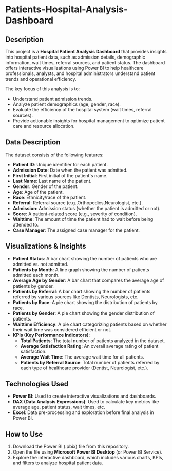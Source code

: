 # Patients-Hospital-Analysis-Dashboard

## Description
This project is a **Hospital Patient Analysis Dashboard** that provides insights into hospital patient data, such as admission details, demographic information, wait times, referral sources, and patient status. The dashboard offers interactive visualizations using Power BI to help healthcare professionals, analysts, and hospital administrators understand patient trends and operational efficiency.

The key focus of this analysis is to:
- Understand patient admission trends.
- Analyze patient demographics (age, gender, race).
- Evaluate the efficiency of the hospital system (wait times, referral sources).
- Provide actionable insights for hospital management to optimize patient care and resource allocation.

## Data Description
The dataset consists of the following features:

- **Patient ID**: Unique identifier for each patient.
- **Admission Date**: Date when the patient was admitted.
- **First Initial**: First initial of the patient's name.
- **Last Name**: Last name of the patient.
- **Gender**: Gender of the patient.
- **Age**: Age of the patient.
- **Race**: Ethnicity/race of the patient.
- **Referral**: Referral source (e.g.,Orthopedics,Neurologist, etc.).
- **Admission**: Admission status (whether the patient is admitted or not).
- **Score**: A patient-related score (e.g., severity of condition).
- **Waittime**: The amount of time the patient had to wait before being attended to.
- **Case Manager**: The assigned case manager for the patient.

## Visualizations & Insights

- **Patient Status**: A bar chart showing the number of patients who are admitted vs. not admitted.
- **Patients by Month**: A line graph showing the number of patients admitted each month.
- **Average Age by Gender**: A bar chart that compares the average age of patients by gender.
- **Patients by Referral**: A bar chart showing the number of patients referred by various sources like Dentists, Neurologists, etc.
- **Patients by Race**: A pie chart showing the distribution of patients by race.
- **Patients by Gender**: A pie chart showing the gender distribution of patients.
- **Waittime Efficiency**: A pie chart categorizing patients based on whether their wait time was considered efficient or not.
- **KPIs (Key Performance Indicators)**:
  - **Total Patients**: The total number of patients analyzed in the dataset.
  - **Average Satisfaction Rating**: An overall average rating of patient satisfaction.
  - **Average Wait Time**: The average wait time for all patients.
  - **Patients by Referral Source**: Total number of patients referred by each type of healthcare provider (Dentist, Neurologist, etc.).

## Technologies Used
- **Power BI**: Used to create interactive visualizations and dashboards.
- **DAX (Data Analysis Expressions)**: Used to calculate key metrics like average age, patient status, wait times, etc.
- **Excel**: Data pre-processing and exploration before final analysis in Power BI.

## How to Use
1. Download the Power BI (.pbix) file from this repository.
2. Open the file using **Microsoft Power BI Desktop** (or Power BI Service).
3. Explore the interactive dashboard, which includes various charts, KPIs, and filters to analyze hospital patient data.


